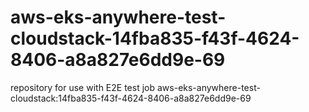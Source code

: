 # aws-eks-anywhere-test-cloudstack-14fba835-f43f-4624-8406-a8a827e6dd9e-69
repository for use with E2E test job aws-eks-anywhere-test-cloudstack:14fba835-f43f-4624-8406-a8a827e6dd9e-69

